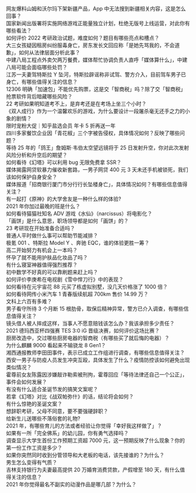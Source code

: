 网友爆料山姆和沃尔玛下架新疆产品，App 中无法搜到新疆相关内容，这是怎么回事？  
国家新闻出版署将实施网络游戏正能量独立计划，杜绝无版号上线运营，对此你有哪些看法？  
如何评价 2022 考研政治试题，难度如何？题目有哪些亮点和槽点？  
大三女孩疑因租房纠纷服毒身亡，房东发长文回应称「是她先骂我的，不会道歉」，如何从法律层面分析此事？  
中建八局工程点外卖欠两万餐费，媒体帮忙协调负责人直呼「媒体算什么」，中建八局可能会面临哪些处罚？  
江苏一夫妻驾特斯拉 Y 坠河，特斯拉辟谣称非试驾、警方介入，目前驾车男子已身亡，有哪些值得关注的信息？  
12306 明确「加速包」不能优先购票，这是交「智商税」吗？除了交「智商税」抢票软件背后暗藏哪些风险？  
22 考研如果明知道考不上，是弃考还是在考场上坐三个小时？  
《双人成行》作为一个温馨欢乐的游戏，为什么要设计一段屠杀毫无还手之力的小象的剧情？  
限时宠粉大促｜知乎盐选会员 年卡 5 折再送一年  
四川多家餐饮企业因「青花椒」三个字被告侵权，具体情况如何？反映了哪些问题？  
等待 25 年的「鸽王」詹姆斯·韦伯太空望远镜将于 25 日发射升空，你对此次发射风险分析和升空后的期望？  
如何看待《幻塔》可以利用 bug 无限免费拿 SSR？  
媒体揭露网贷软暴力催收新套路，一男子网贷 400 元 3 天未还手机被锁死，我们该如何保护自身安全？  
媒体报道「招商银行厦门市分行行长坠楼身亡」，具体情况如何？有哪些信息值得关注？  
有一起打《原神》的大学舍友是一种什么样的体验?  
2021 年你加过最晚的班是什么？  
如何看待猫猫社知名 ADV 游戏《水仙》（narcissus）将电影化？  
「画饼」是什么意思，职场领导都是如何「画饼」的？  
23 考研现在开始准备合适吗？  
普通人平时做什么事可以帮助节能减排？  
极氪 001 、特斯拉 Model Y 、奔驰 EQC，谁的体验更胜一筹？  
高二开始努力有机会上一本吗？  
怀孕了就不能用护肤品化妆品了吗？  
有什么寝室神器值得强烈推荐？  
初中数学不好真的可以靠刷题来赶上吗？  
如何评价李庚希在电视剧《雪中悍刀行》中的表现？  
如何看待在元宇宙花 88 元买了栋虚拟别墅，没几天价格涨了 1000 倍？  
如何看待网传小米汽车 1 青春版续航超 700km 售价 14.99 万？  
文科上六百有多难？  
男子看守所待 3 个月断 15 根肋骨，取保后精神异常，警方已介入调查，有哪些信息值得关注？  
镜头借人被人摔成这样，当事人不愿意赔钱该怎么办？我该承担多少责任？  
2021 德玛西亚杯四强赛 TES 3:0 iG 晋级决赛，如何评价这场比赛？  
厨房改造中，交过哪些厨房电器的智商税（有哪些买了就后悔的电器）？  
为什么麒麟 9000 看起来不输骁龙 8 Gen1？  
湘西通报教师李田田事件，表示已成立工作组进行调查，有哪些信息值得关注？  
西安一男子与防疫人员发生冲突互殴，具体发生了什么？疫情防控该如何避免出现类似情况？  
霍尊前女友陈露因涉嫌敲诈勒索被刑拘，霍尊回应「等待法律还自己一个公正」，事件会如何发展？  
有没有什么适合圣诞节发的搞笑文案呢？  
若拿《幻塔》对比《战双帕弥什》的话，结论将会如何？  
有什么惊艳的圣诞文案？  
想辞职考研，父母不同意，要不要强硬辞职？  
给新生儿送哪些不落俗套的礼物?  
2021 年，有哪些育儿的方法或者经验让你觉得「幸好我这样做了」？  
如果有一所「完全佛系」的幼儿园，你有勇气选择吗？  
调查显示大学生首份工作预期工资超 7000 元，这一预期反映了什么现象？你的第一份工作工资是多少？  
如果你突然同时收到分管领导和大老板的电话，该先接谁的？为什么？  
男生怎么变得有气质？  
吉林支持银行为夫妻最高提供 20 万婚育消费贷款，产假增至 180 天，有什么值得关注的信息？  
2021 年你觉得最名不副实的动漫作品是哪几部？为什么？  
